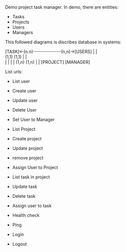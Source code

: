 Demo project task manager. 
In demo, there are entities:
- Tasks
- Projects 
- Users
- Managers


This followed diagrams is discribes database in systems:

[TASK]<-(n.n)--------------(n,n)->[USERS]
  |                                  |  
 (1,1)                             (1,1)
  |                                  |   
  |                                  |
  |                                  |
 (1,n)                              (1,n)
  |                                  |
[PROJECT]                        [MANAGER]



List urls:
- List user 
- Create user
- Update user
- Delete User
- Set User to Manager


- List Project
- Create project
- Update project
- remove project
- Assign User to Project

- List task in project
- Update task
- Delete task
- Assign user to task

- Health check
- Ping

- Login 
- Logout 
  
